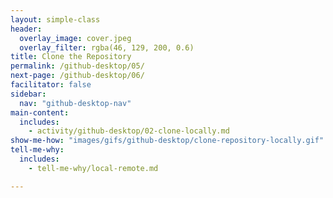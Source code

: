 ```yaml
---
layout: simple-class
header:
  overlay_image: cover.jpeg
  overlay_filter: rgba(46, 129, 200, 0.6)
title: Clone the Repository
permalink: /github-desktop/05/
next-page: /github-desktop/06/
facilitator: false
sidebar:
  nav: "github-desktop-nav"
main-content:
  includes:
    - activity/github-desktop/02-clone-locally.md
show-me-how: "images/gifs/github-desktop/clone-repository-locally.gif"
tell-me-why:
  includes:
    - tell-me-why/local-remote.md

---
```

